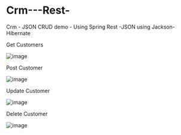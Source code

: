 # Crm---Rest-
Crm - JSON CRUD demo -  Using Spring Rest -JSON using Jackson- Hibernate 

Get Customers

![image](https://user-images.githubusercontent.com/32014951/196432766-4af82797-ad0d-4f22-a3bf-ebcd715464b1.png)

Post Customer

![image](https://user-images.githubusercontent.com/32014951/196453328-c9286893-cda8-436a-942f-029b60eca268.png)


Update Customer

![image](https://user-images.githubusercontent.com/32014951/196456391-837fee8c-a3a6-4cea-b66c-e67d353dd849.png)

Delete Customer

![image](https://user-images.githubusercontent.com/32014951/196461244-f9a809c8-fa2d-4f36-9633-a07f22c2ab2e.png)

